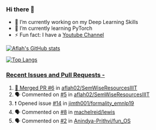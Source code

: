 ### Hi there 👋


<!-- **aflah02/aflah02** is a ✨ _special_ ✨ repository because its `README.md` (this file) appears on your GitHub profile. -->

<!-- Here are some ideas to get you started: -->

- 🔭 I’m currently working on my Deep Learning Skills
- 🌱 I’m currently learning PyTorch
- ⚡ Fun fact: I have a [Youtube Channel](https://www.youtube.com/channel/UCwab-Xf38Sd7QsxVPoS0cgA)
<!-- - 👯 I’m looking to collaborate on  -->
<!-- - 🤔 I’m looking for help with ... -->
<!-- - 💬 Ask me about ... -->
<!-- - 📫 How to reach me: ... -->
<!-- - 😄 Pronouns: ... -->

<!--  -->

[![Aflah's GitHub stats](https://github-readme-stats.vercel.app/api?username=aflah02&hide=stars&count_private=true&show_icons=true&theme=dark)](https://github.com/anuraghazra/github-readme-stats)

[![Top Langs](https://github-readme-stats.vercel.app/api/top-langs/?username=aflah02&theme=dark&layout=compact)](https://github.com/anuraghazra/github-readme-stats)
<a href="https://github.com/anuraghazra/github-readme-stats">

 ### Recent Issues and Pull Requests - 
<!--START_SECTION:activity-->
1. 🎉 Merged PR [#6](https://github.com/aflah02/SemWiseResourcesIIIT/pull/6) in [aflah02/SemWiseResourcesIIIT](https://github.com/aflah02/SemWiseResourcesIIIT)
2. 🗣 Commented on [#5](https://github.com/aflah02/SemWiseResourcesIIIT/issues/5) in [aflah02/SemWiseResourcesIIIT](https://github.com/aflah02/SemWiseResourcesIIIT)
3. ❗️ Opened issue [#14](https://github.com/jimth001/formality_emnlp19/issues/14) in [jimth001/formality_emnlp19](https://github.com/jimth001/formality_emnlp19)
4. 🗣 Commented on [#8](https://github.com/machelreid/lewis/issues/8) in [machelreid/lewis](https://github.com/machelreid/lewis)
5. 🗣 Commented on [#2](https://github.com/Anindya-Prithvi/fun_OS/issues/2) in [Anindya-Prithvi/fun_OS](https://github.com/Anindya-Prithvi/fun_OS)
<!--END_SECTION:activity-->
